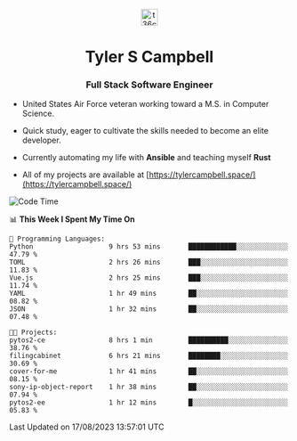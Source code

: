 <p align="center">
<a href="https://www.linkedin.com/in/t36campbell" target="blank"><img align="center" src="https://ik.imagekit.io/t36campbell/Portfolio/linkedin.png.original_m8bbGgPh6.png" alt="t36campbell" height="30" width="30" /></a>
</p>
<h1 align="center">Tyler S Campbell</h1>
<h3 align="center">Full Stack Software Engineer</h3>

* United States Air Force veteran working toward a M.S. in Computer Science.

* Quick study, eager to cultivate the skills needed to become an elite developer.

* Currently automating my life with **Ansible** and teaching myself **Rust**

* All of my projects are available at [https://tylercampbell.space/](https://tylercampbell.space/)

<!--START_SECTION:waka-->
![Code Time](http://img.shields.io/badge/Code%20Time-2%2C704%20hrs%2032%20mins-blue)

📊 **This Week I Spent My Time On** 

```text
💬 Programming Languages: 
Python                   9 hrs 53 mins       ████████████░░░░░░░░░░░░░   47.79 % 
TOML                     2 hrs 26 mins       ███░░░░░░░░░░░░░░░░░░░░░░   11.83 % 
Vue.js                   2 hrs 25 mins       ███░░░░░░░░░░░░░░░░░░░░░░   11.74 % 
YAML                     1 hr 49 mins        ██░░░░░░░░░░░░░░░░░░░░░░░   08.82 % 
JSON                     1 hr 32 mins        ██░░░░░░░░░░░░░░░░░░░░░░░   07.48 % 

🐱‍💻 Projects: 
pytos2-ce                8 hrs 1 min         ██████████░░░░░░░░░░░░░░░   38.76 % 
filingcabinet            6 hrs 21 mins       ████████░░░░░░░░░░░░░░░░░   30.69 % 
cover-for-me             1 hr 41 mins        ██░░░░░░░░░░░░░░░░░░░░░░░   08.15 % 
sony-ip-object-report    1 hr 38 mins        ██░░░░░░░░░░░░░░░░░░░░░░░   07.94 % 
pytos2-ee                1 hr 12 mins        █░░░░░░░░░░░░░░░░░░░░░░░░   05.83 % 
```


 Last Updated on 17/08/2023 13:57:01 UTC
<!--END_SECTION:waka-->
